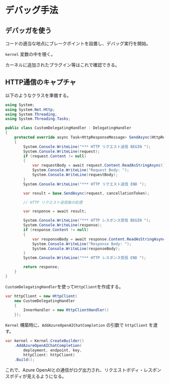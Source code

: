 # デバッグ手法

## デバッガを使う

コードの適当な地点にブレークポイントを設置し、デバッグ実行を開始。

`kernel` 変数の中を覗く。

カーネルに追加されたプラグイン等はこれで確認できる。

## HTTP通信のキャプチャ

以下のようなクラスを準備する。

```cs
using System;
using System.Net.Http;
using System.Threading;
using System.Threading.Tasks;

public class CustomDelegatingHandler : DelegatingHandler
{
    protected override async Task<HttpResponseMessage> SendAsync(HttpRequestMessage request, CancellationToken cancellationToken)
    {
        System.Console.WriteLine("*** HTTP リクエスト送信 BEGIN ");
        System.Console.WriteLine(request);
        if (request.Content != null)
        {
            var requestBody = await request.Content.ReadAsStringAsync();
            System.Console.WriteLine("Request Body: ");
            System.Console.WriteLine(requestBody);
        }
        System.Console.WriteLine("*** HTTP リクエスト送信 END ");

        var result = base.SendAsync(request, cancellationToken);

        // HTTP リクエスト送信後の処理

        var response = await result;

        System.Console.WriteLine("*** HTTP レスポンス受信 BEGIN ");
        System.Console.WriteLine(response);
        if (response.Content != null)
        {
            var responseBody = await response.Content.ReadAsStringAsync();
            System.Console.WriteLine("Response Body: ");
            System.Console.WriteLine(responseBody);
        }
        System.Console.WriteLine("*** HTTP レスポンス受信 END ");

        return response;
    }
}
```

`CustomDelegatingHandler`を使って`HttpClient`を作成する。

```c#
var httpClient = new HttpClient(
    new CustomDelegatingHandler
    {
        InnerHandler = new HttpClientHandler()
    });
```

`Kernel` 構築時に、`AddAzureOpenAIChatCompletion` の引数で `httpClient` を渡す。

```c#
var kernel = Kernel.CreateBuilder()
    .AddAzureOpenAIChatCompletion(
        deployment, endpoint, key,
        httpClient: httpClient)
    .Build();
```

これで、Azure OpenAIとの通信がログ出力され、リクエストボディ・レスポンスボディが見えるようになる。

